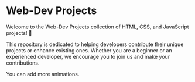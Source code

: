 
# Web-Dev Projects

Welcome to the Web-Dev Projects collection of HTML, CSS, and JavaScript projects! 🎉

This repository is dedicated to helping developers contribute their unique projects or enhance existing ones. Whether you are a beginner or an experienced developer, we encourage you to join us and make your contributions.

You can add more animations.
